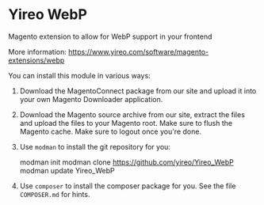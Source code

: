 # Yireo WebP

Magento extension to allow for WebP support in your frontend

More information: https://www.yireo.com/software/magento-extensions/webp

You can install this module in various ways:

1) Download the MagentoConnect package from our site and upload it into your own Magento
Downloader application.

2) Download the Magento source archive from our site, extract the files and upload the
files to your Magento root. Make sure to flush the Magento cache. Make sure to logout 
once you're done.

3) Use `modman` to install the git repository for you:

    modman init
    modman clone https://github.com/yireo/Yireo_WebP
    modman update Yireo_WebP

4) Use `composer` to install the composer package for you. See the file `COMPOSER.md` for hints.
